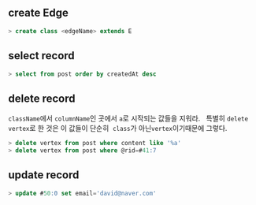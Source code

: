## create Edge
```sql
> create class <edgeName> extends E
```

## select record
```sql
> select from post order by createdAt desc
```

## delete record
`className`에서 `columnName`인 곳에서 `a`로 시작되는 값들을 지워라.  
특별히 `delete vertex`로 한 것은 이 값들이 단순히  `class`가 아닌`vertex`이기때문에 그렇다.
```sql
> delete vertex from post where content like '%a'
> delete vertex from post where @rid=#41:7
```
## update record
```sql
> update #50:0 set email='david@naver.com'
```


